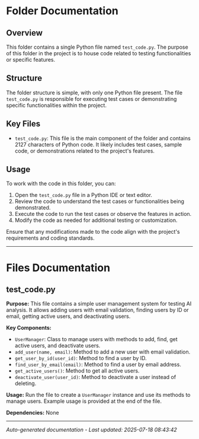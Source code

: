 # Folder Documentation

## Overview
This folder contains a single Python file named `test_code.py`. The purpose of this folder in the project is to house code related to testing functionalities or specific features.

## Structure
The folder structure is simple, with only one Python file present. The file `test_code.py` is responsible for executing test cases or demonstrating specific functionalities within the project.

## Key Files
- `test_code.py`: This file is the main component of the folder and contains 2127 characters of Python code. It likely includes test cases, sample code, or demonstrations related to the project's features.

## Usage
To work with the code in this folder, you can:
1. Open the `test_code.py` file in a Python IDE or text editor.
2. Review the code to understand the test cases or functionalities being demonstrated.
3. Execute the code to run the test cases or observe the features in action.
4. Modify the code as needed for additional testing or customization.

Ensure that any modifications made to the code align with the project's requirements and coding standards.

---

# Files Documentation

## test_code.py

**Purpose:** This file contains a simple user management system for testing AI analysis. It allows adding users with email validation, finding users by ID or email, getting active users, and deactivating users.

**Key Components:**
- `UserManager`: Class to manage users with methods to add, find, get active users, and deactivate users.
- `add_user(name, email)`: Method to add a new user with email validation.
- `get_user_by_id(user_id)`: Method to find a user by ID.
- `find_user_by_email(email)`: Method to find a user by email address.
- `get_active_users()`: Method to get all active users.
- `deactivate_user(user_id)`: Method to deactivate a user instead of deleting.

**Usage:** Run the file to create a `UserManager` instance and use its methods to manage users. Example usage is provided at the end of the file.

**Dependencies:** None

---
*Auto-generated documentation - Last updated: 2025-07-18 08:43:42*

